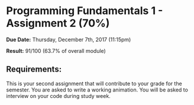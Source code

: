 # Programming Fundamentals 1 - Assignment 2 (70%)

**Due Date:** Thursday, December 7th, 2017 (11:15pm)

**Result:** 91/100 (63.7% of overall module)

## Requirements:
This is your second assignment that will contribute to your grade for the semester. You are asked to write a working animation. You will be asked to interview on your code during study week.

